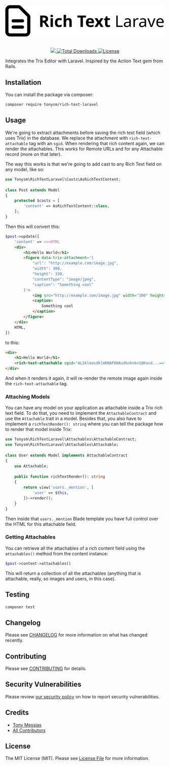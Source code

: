 <p align="center" style="margin-top: 2rem; margin-bottom: 2rem;"><img src="/art/rich-text-laravel-logo.svg" alt="Logo Rich Text Laravel" /></p>

<p align="center">
    <a href="https://github.com/tonysm/rich-text-laravel/workflows/run-tests/badge.svg">
        <img src="https://img.shields.io/github/workflow/status/tonysm/rich-text-laravel/run-tests?label=tests" />
    </a>
    <a href="https://packagist.org/packages/tonysm/rich-text-laravel">
        <img src="https://img.shields.io/packagist/dt/tonysm/rich-text-laravel" alt="Total Downloads">
    </a>
    <a href="https://packagist.org/packages/tonysm/rich-text-laravel">
        <img src="https://img.shields.io/github/license/tonysm/rich-text-laravel" alt="License">
    </a>
</p>

Integrates the Trix Editor with Laravel. Inspired by the Action Text gem from Rails.

## Installation

You can install the package via composer:

```bash
composer require tonysm/rich-text-laravel
```

## Usage

We're going to extract attachments before saving the rich text field (which uses Trix) in the database. We replace the attachment with `rich-text-attachable` tag with an `sgid`. When rendering that rich content again, we can render the attachables. This works for Remote URLs and for any Attachable record (more on that later).

The way this works is that we're going to add cast to any Rich Text field on any model, like so:

```php
use Tonysm\RichTextLaravel\Casts\AsRichTextContent;

class Post extends Model
{
    protected $casts = [
        'content' => AsRichTextContent::class,
    ];
}
```

Then this will convert this:

```php
$post->update([
    'content' => <<<HTML
    <div>
        <h1>Hello World</h1>
        <figure data-trix-attachment='{
            "url": "http://example.com/image.jpg",
            "width": 300,
            "height": 150,
            "contentType": "image/jpeg",
            "caption": "Something cool"
        }'>
            <img src="http://example.com/image.jpg" width="300" height="150" />
            <caption>
                Something cool
            </caption>
        </figure>
    </div>
    HTML,
])
```

to this:

```html
<div>
    <h1>Hello World</h1>
    <rich-text-attachable sgid="ALSklmasdklmKNAFKNAsdknknkn1@Kasd...=="></rich-text-attachable>
</div>
```

And when it renders it again, it will re-render the remote image again inside the `rich-text-attachable` tag.

### Attaching Models

You can have any model on your application as attachable inside a Trix rich text field. To do that, you need to implement the `AttachableContract` and use the `Attachable` trait in a model. Besides that, you also have to implement a `richTextRender(): string` where you can tell the package how to render that model inside Trix:

```php
use Tonysm\RichTextLaravel\Attachables\AttachableContract;
use Tonysm\RichTextLaravel\Attachables\Attachable;

class User extends Model implements AttachableContract
{
    use Attachable;

    public function richTextRender(): string
    {
        return view('users._mention', [
            'user' => $this,
        ])->render();
    }
}
```

Then inside that `users._mention` Blade template you have full control over the HTML for this attachable field.

### Getting Attachables

You can retrieve all the attachables of a rich content field using the `attachables()` method from the content instance:

```php
$post->content->attachables()
```

This will return a collection of all the attachables (anything that is attachable, really, so images and users, in this case).

## Testing

```bash
composer test
```

## Changelog

Please see [CHANGELOG](CHANGELOG.md) for more information on what has changed recently.

## Contributing

Please see [CONTRIBUTING](.github/CONTRIBUTING.md) for details.

## Security Vulnerabilities

Please review [our security policy](../../security/policy) on how to report security vulnerabilities.

## Credits

- [Tony Messias](https://github.com/tonysm)
- [All Contributors](../../contributors)

## License

The MIT License (MIT). Please see [License File](LICENSE.md) for more information.
